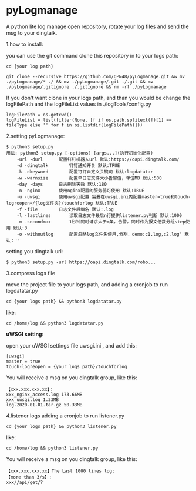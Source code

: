 # pyLogmanage
A python lite log manage open repository, rotate your log files and send the msg to your dingtalk.

1.how to install:

you can use the git command clone this repository in to your logs path:
```
cd {your log path}

git clone --recursive https://github.com/OPN48/pyLogmanage.git && mv ./pyLogmanage/* ./ && mv ./pyLogmanage/.git ./.git && mv ./pyLogmanage/.gitignore ./.gitignore && rm -rf ./pyLogmanage
```
If you don't want clone in your logs path, and than you would be change the logFilePath and the logFileList values in  ./logTools/config.py
```buildoutcfg
logFilePath = os.getcwd()
logFileList = list(filter(None, [f if os.path.splitext(f)[1] == fileType else '' for f in os.listdir(logFilePath)]))
```

2.setting pyLogmanage:

```
$ python3 setup.py 
用法: python3 setup.py [-options] [args...](执行初始化配置)
    -url -durl    	配置钉钉机器人url 默认:https://oapi.dingtalk.com/
    -d -dingtalk    	钉钉通知开关 默认:TRUE
    -k -dkeyword    	配置钉钉自定义关键词 默认:logdatatar
    -w -warnsize    	配置单日志文件大小告警值，单位MB 默认:500
    -day -days    	日志删除天数 默认:180
    -n -nginx    	使用nginx配置的服务器可使用 默认:TRUE
    -u -uwsgi    	使用uwsgi配置 需要在uwsgi.ini内配置master=true和touch-logreopen=/{log文件夹}/touchforlog 默认:TRUE
    -f -file    	日志文件后缀名 默认:.log
    -l -lastlines    	读取日志文件最后n行提供listener.py判断 默认:1000
    -m -secondmax    	1秒钟同时请求大于m条，告警，同时作为报文倍数分组step使用 默认:3
    -o -withoutlog    	配置忽略log文件名使用,分割，demo:c1.log,c2.log' 默认：''

```
setting you dingtalk url:
```
$ python3 setup.py -url https://oapi.dingtalk.com/robo...
```

3.compress logs file

   move the project file to your logs path, and adding a cronjob to run logdatatar.py
```
cd {your logs path} && python3 logdatatar.py
```
like:
```
cd /home/log && python3 logdatatar.py
```
**uWSGI setting:**

open your uWSGI settings file uwsgi.ini , and add this:
```
[uwsgi]
master = true
touch-logreopen = {your logs path}/touchforlog
```
You will receive a msg on you dingtalk group, like this:
```
【xxx.xxx.xxx.xx】：
xxx_nginx_access.log 173.66MB
xxx_uwsgi.log 1.33MB
log-2020-01-01.tar.gz 50.33MB
```
4.listener logs
adding a cronjob to run listener.py
```
cd {your logs path} && python3 listener.py
```
like:
```
cd /home/log && python3 listener.py
```
You will receive a msg on you dingtalk group, like this:
```
【xxx.xxx.xxx.xx】The Last 1000 lines log:
【more than 3/s】:
xxx//api/get/?
```